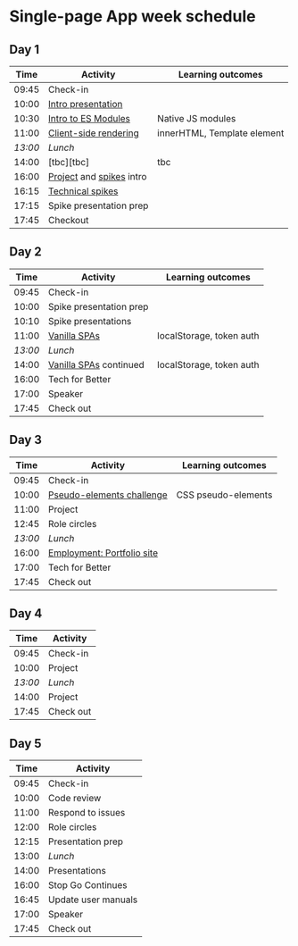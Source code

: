 # Single-page App week schedule

## Day 1

| Time    | Activity                                 | Learning outcomes           |
| ------- | ---------------------------------------- | --------------------------- |
| 09:45   | Check-in                                 |                             |
| 10:00   | [Intro presentation][intro-pres-20]      |                             |
| 10:30   | [Intro to ES Modules][learn-esm-30]      | Native JS modules           |
| 11:00   | [Client-side rendering][learn-rendering-120] | innerHTML, Template element |
| _13:00_ | _Lunch_                                  |                             |
| 14:00   | [tbc][tbc]                               | tbc                         |
| 16:00   | [Project][project-5] and [spikes][spikes-10] intro |                   |
| 16:15   | [Technical spikes][spikes-10]            |                             |
| 17:15   | Spike presentation prep                  |                             |
| 17:45   | Checkout                                 |                             |

[intro-pres-20]: https://hackmd.io/@fac/r1fH42HOU
[learn-esm-30]: https://github.com/oliverjam/learn-es-modules
[learn-rendering-120]: https://github.com/oliverjam/learn-dom-rendering
[learn-routing]: https://github.com/oliverjam/learn-client-side-routing
[project-5]: https://founders-and-coders.gitbook.io/coursebook/curriculum/single-page-app/project
[spikes-10]: https://founders-and-coders.gitbook.io/coursebook/curriculum/single-page-app/spikes

## Day 2

| Time    | Activity                             | Learning outcomes        |
| ------- | ------------------------------------ | ------------------------ |
| 09:45   | Check-in                             |                          |
| 10:00   | Spike presentation prep              |                          |
| 10:10   | Spike presentations                  |                          |
| 11:00   | [Vanilla SPAs][learn-spas]           | localStorage, token auth |
| _13:00_ | _Lunch_                              |                          |
| 14:00   | [Vanilla SPAs][learn-spas] continued | localStorage, token auth |
| 16:00   | Tech for Better                      |                          |
| 17:00   | Speaker                              |                          |
| 17:45   | Check out                            |                          |

[learn-spas]: https://github.com/oliverjam/learn-vanilla-spas

## Day 3

| Time    | Activity                               | Learning outcomes   |
| ------- | -------------------------------------- | ------------------- |
| 09:45   | Check-in                               |                     |
| 10:00   | [Pseudo-elements challenge][pseudo-mc-60] | CSS pseudo-elements |
| 11:00   | Project                                |                     |
| 12:45   | Role circles                           |                     |
| _13:00_ | _Lunch_                                |                     |
| 16:00   | [Employment: Portfolio site][employment-60]|                 |
| 17:00   | Tech for Better                        |                     |
| 17:45   | Check out                              |                     |

[pseudo-mc-60]: https://github.com/oliverjam/css-pseudo-element-challenge
[employment-60]: https://hackmd.io/@fac/BJKpHm2fw

## Day 4

| Time    | Activity |
| ------- | -------- |
| 09:45   | Check-in |
| 10:00   | Project  |
| _13:00_ | _Lunch_  |
| 14:00   | Project  |
| 17:45   | Check out|

## Day 5

| Time  | Activity            |
| ----- | ------------------- |
| 09:45 | Check-in            |
| 10:00 | Code review         |
| 11:00 | Respond to issues   |
| 12:00 | Role circles        |
| 12:15 | Presentation prep   |
| 13:00 | _Lunch_             |
| 14:00 | Presentations       |
| 16:00 | Stop Go Continues   |
| 16:45 | Update user manuals |
| 17:00 | Speaker             |
| 17:45 | Check out           |
